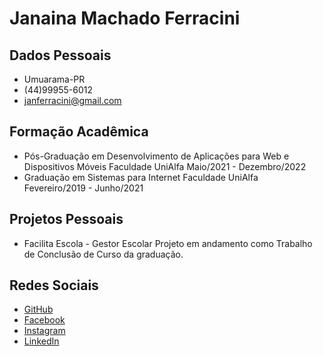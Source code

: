 # **Janaina Machado Ferracini**
## Dados Pessoais
* Umuarama-PR
* (44)99955-6012
* janferracini@gmail.com
## Formação Acadêmica
* Pós-Graduação em Desenvolvimento de Aplicações para Web e Dispositivos Móveis
Faculdade UniAlfa
Maio/2021 - Dezembro/2022
* Graduação em Sistemas para Internet
Faculdade UniAlfa
Fevereiro/2019 - Junho/2021
## Projetos Pessoais
* Facilita Escola - Gestor Escolar
Projeto em andamento como Trabalho de Conclusão de Curso da graduação.
## Redes Sociais
* [GitHub]
* [Facebook]
* [Instagram]
* [LinkedIn]

[GitHub]: <https://github.com/janferracini>
[Facebook]: <https://www.facebook.com/janferracini>
[Instagram]: <https://www.instagram.com/janferracini/>
[LinkedIn]: <https://www.linkedin.com/in/janferracini>